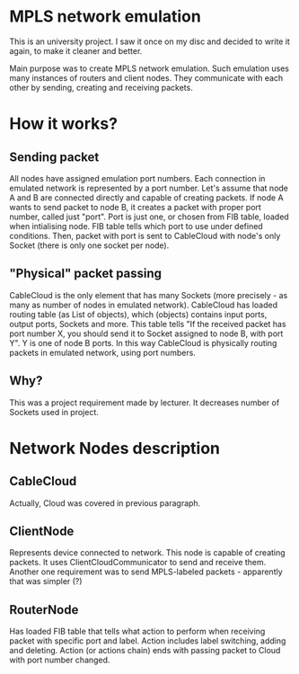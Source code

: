 # MPLS network emulation 

This is an university project. I saw it once on my disc and decided to write it again, to make it cleaner and better.

Main purpose was to create MPLS network emulation. Such emulation uses many instances of routers and client nodes. They communicate with each other by sending, creating and receiving packets.

# How it works?

## Sending packet
All nodes have assigned emulation port numbers. Each connection in emulated network is represented by a port number. Let's assume that node A and B are connected directly and capable of creating packets. If node A wants to send packet to node B, it creates a packet with proper port number, called just "port". Port is just one, or chosen from FIB table, loaded when intialising node. FIB table tells which port to use under defined conditions. Then, packet with port is sent to CableCloud with node's only Socket (there is only one socket per node).

## "Physical" packet passing
CableCloud is the only element that has many Sockets (more precisely - as many as number of nodes in emulated network). CableCloud has  loaded routing table (as List of objects), which (objects) contains input ports, output ports, Sockets and more. This table tells "If the received packet has port number X, you should send it to Socket assigned to node B, with port Y". Y is one of node B ports. In this way CableCloud is physically routing packets in emulated network, using port numbers.

## Why?
This was a project requirement made by lecturer. It decreases number of Sockets used in project.

# Network Nodes description

## CableCloud
Actually, Cloud was covered in previous paragraph. 

## ClientNode
Represents device connected to network. This node is capable of creating packets. It uses ClientCloudCommunicator to send and receive them. Another one requirement was to send MPLS-labeled packets - apparently that was simpler (?)

## RouterNode
Has loaded FIB table that tells what action to perform when receiving packet with specific port and label. Action includes label switching, adding and deleting. Action (or actions chain) ends with passing packet to Cloud with port number changed.


